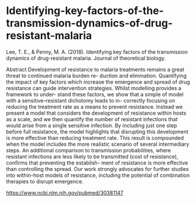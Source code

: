 # Identifying-key-factors-of-the-transmission-dynamics-of-drug-resistant-malaria
Lee, T. E., & Penny, M. A. (2018). Identifying key factors of the transmission dynamics of drug-resistant malaria. Journal of theoretical biology.

Abstract
Development of resistance to malaria treatments remains a great threat to continued malaria burden re- duction and elimination. Quantifying the impact of key factors which increase the emergence and spread of drug resistance can guide intervention strategies. Whilst modelling provides a framework to under- stand these factors, we show that a simple of model with a sensitive–resistant dichotomy leads to in- correctly focusing on reducing the treatment rate as a means to prevent resistance. Instead we present a model that considers the development of resistance within hosts as a scale, and we then quantify the number of resistant infections that would arise from a single sensitive infection. By including just one step before full resistance, the model highlights that disrupting this development is more effective than reducing treatment rate. This result is compounded when the model includes the more realistic scenario of several intermediary steps. An additional comparison to transmission probabilities, where resistant infections are less likely to be transmitted (cost of resistance), confirms that preventing the establish- ment of resistance is more effective than controlling the spread. Our work strongly advocates for further studies into within-host models of resistance, including the potential of combination therapies to disrupt emergence.

https://www.ncbi.nlm.nih.gov/pubmed/30381147
